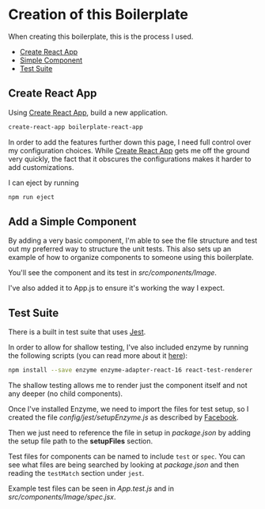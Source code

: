 # Creation of this Boilerplate

When creating this boilerplate, this is the process I used.

* [Create React App](#create-react-app)
* [Simple Component](#add-a-simple-component)
* [Test Suite](#test-suite)

## Create React App

Using [Create React App](https://github.com/facebook/create-react-app), build a
new application.

```sh
create-react-app boilerplate-react-app
```

In order to add the features further down this page, I need full control over my
configuration choices. While [Create React App](https://github.com/facebook/create-react-app)
gets me off the ground very quickly, the fact that it obscures the
configurations makes it harder to add customizations.

I can eject by running

```sh
npm run eject
```

## Add a Simple Component

By adding a very basic component, I'm able to see the file structure and test
out my preferred way to structure the unit tests. This also sets up an
example of how to organize components to someone using this boilerplate.

You'll see the component and its test in _src/components/Image_.

I've also added it to App.js to ensure it's working the way I expect.

## Test Suite

There is a built in test suite that uses
[Jest](https://facebook.github.io/jest/).

In order to allow for shallow testing, I've also included enzyme by running the
following scripts (you can read more about it
[here](https://github.com/facebook/create-react-app/blob/master/packages/react-scripts/template/README.md#testing-components)):

```sh
npm install --save enzyme enzyme-adapter-react-16 react-test-renderer
```

The shallow testing allows me to render just the component itself and not any
deeper (no child components).

Once I've installed Enzyme, we need to import the files for test setup, so I
created the file _config/jest/setupEnzyme.js_ as described by
[Facebook](https://github.com/facebook/create-react-app/blob/master/packages/react-scripts/template/README.md#testing-components).

Then we just need to reference the file in setup in _package.json_ by adding the
setup file path to the **setupFiles** section.

Test files for components can be named to include `test` or `spec`. You can see
what files are being searched by looking at _package.json_ and then reading the
`testMatch` section under `jest`.

Example test files can be seen in _App.test.js_ and in
_src/components/Image/spec.jsx_.

